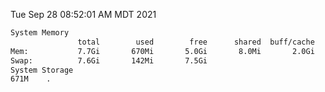 Tue Sep 28 08:52:01 AM MDT 2021
```bash
System Memory
               total        used        free      shared  buff/cache   available
Mem:           7.7Gi       670Mi       5.0Gi       8.0Mi       2.0Gi       6.7Gi
Swap:          7.6Gi       142Mi       7.5Gi
System Storage
671M	.
```
